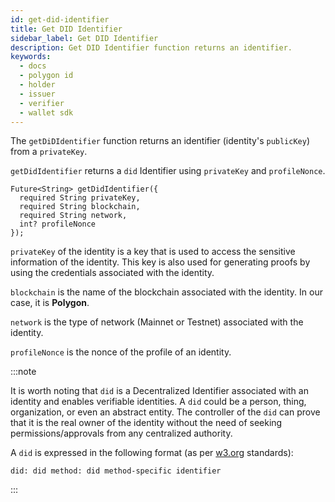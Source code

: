 ```yaml
---
id: get-did-identifier
title: Get DID Identifier
sidebar_label: Get DID Identifier
description: Get DID Identifier function returns an identifier.
keywords:
  - docs
  - polygon id
  - holder
  - issuer
  - verifier
  - wallet sdk
---
```


The `getDiDIdentifier` function returns an identifier (identity's `publicKey`) from a `privateKey`.

`getDidIdentifier` returns a `did` Identifier using `privateKey` and `profileNonce`.

```
Future<String> getDidIdentifier({
  required String privateKey, 
  required String blockchain, 
  required String network, 
  int? profileNonce
}); 
```

`privateKey` of the identity is a key that is used to access the sensitive information of the identity. This key is also used for generating proofs by using the credentials associated with the identity. 

`blockchain` is the name of the blockchain associated with the identity. In our case, it is **Polygon**. 

`network` is the type of network (Mainnet or Testnet) associated with the identity. 

`profileNonce` is the nonce of the profile of an identity. 


:::note

It is worth noting that `did` is a Decentralized Identifier associated with an identity and enables verifiable identities. A `did` could be a person, thing, organization, or even an abstract entity. The controller of the `did` can prove that it is the real owner of the identity without the need of seeking permissions/approvals from any centralized authority. 

A `did` is expressed in the following format (as per [w3.org](https://www.w3.org/) standards):

`did: did method: did method-specific identifier`

:::